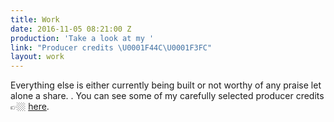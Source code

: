 ```yaml
---
title: Work
date: 2016-11-05 08:21:00 Z
production: 'Take a look at my '
link: "Producer credits \U0001F44C\U0001F3FC"
layout: work
---
```




Everything else is either currently being built or not worthy of any praise let alone a share. . You can see some of my carefully selected producer credits 👉🏼  [here](http://peterhironaka.com/production).
